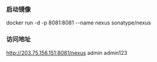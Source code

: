 
### 启动镜像
docker run -d -p 8081:8081 --name nexus  sonatype/nexus

### 访问地址
http://203.75.156.151:8081/nexus
admin
admin123

